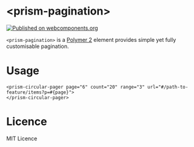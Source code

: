 # \<prism-pagination\>

[![Published on webcomponents.org](https://img.shields.io/badge/webcomponents.org-published-blue.svg)](https://www.webcomponents.org/element/owner/my-element)

`<prism-pagination>` is a [Polymer 2](http://polymer-project.org/) element provides simple yet fully customisable pagination.

# Usage

<!--
```
<custom-element-demo>
    <template>
        <link rel="import" href="prism-circular-pager.html" />
        <next-code-block></next-code-block>
    </template>
</custom-element-demo>
```
-->
```
<prism-circular-pager page="6" count="20" range="3" url="#/path-to-feature/items?p=#{page}">
</prism-circular-pager>
```


# Licence

MIT Licence